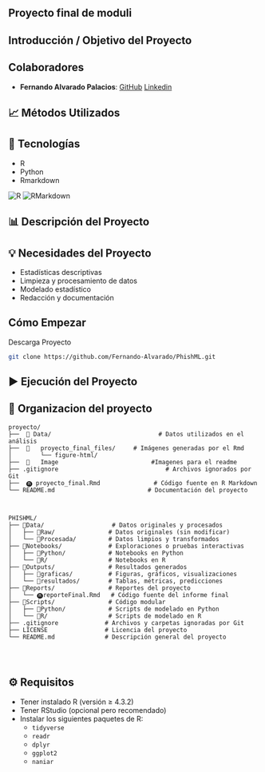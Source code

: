 ##  Proyecto final de moduli  



## Introducción / Objetivo del Proyecto  



## Colaboradores

- **Fernando Alvarado Palacios**: [GitHub](https://github.com/Fernando-Alvarado)  [Linkedin](https://www.linkedin.com/in/fernando-alvarado-37415b216/) 



## 📈 Métodos Utilizados  



##  🔧 Tecnologías  
- R  
- Python
- Rmarkdown

![R](https://img.shields.io/badge/R-276DC3?style=flat&logo=r&logoColor=white)
![RMarkdown](https://img.shields.io/badge/RMarkdown-2C3E50?style=flat&logo=r&logoColor=white)




## 📊 Descripción del Proyecto  



## 💡 Necesidades del Proyecto  
- Estadísticas descriptivas  
- Limpieza y procesamiento de datos  
- Modelado estadístico  
- Redacción y documentación  

## Cómo Empezar  

Descarga Proyecto

```bash
git clone https://github.com/Fernando-Alvarado/PhishML.git
```

## ▶️ Ejecución del Proyecto



## 📁 Organizacion del proyecto 

```text
proyecto/
├──  📂 Data/                              # Datos utilizados en el análisis
├──  📂   proyecto_final_files/     # Imágenes generadas por el Rmd
│        └── figure-html/
├──  📂   Image                          #Imagenes para el readme
├── .gitignore                              # Archivos ignorados por Git
├──  🅡 proyecto_final.Rmd               # Código fuente en R Markdown
└── README.md                          # Documentación del proyecto



PHISHML/
├── 📂Data/                   # Datos originales y procesados
│   ├── 📂Raw/               # Datos originales (sin modificar)
│   └── 📂Procesada/         # Datos limpios y transformados
├── 📂Notebooks/             # Exploraciones o pruebas interactivas
│   ├── 📂Python/            # Notebooks en Python
│   └── 📂R/                 # Notebooks en R
├── 📂Outputs/               # Resultados generados
│   ├── 📂graficas/          # Figuras, gráficos, visualizaciones
│   └── 📂resultados/        # Tablas, métricas, predicciones
├── 📂Reports/               # Reportes del proyecto
│   └── 🅡reporteFinal.Rmd   # Código fuente del informe final
├── 📂Scripts/               # Código modular
│   ├── 📂Python/            # Scripts de modelado en Python
│   └── 📂R/                 # Scripts de modelado en R
├── .gitignore             # Archivos y carpetas ignoradas por Git
├── LICENSE                # Licencia del proyecto
└── README.md              # Descripción general del proyecto




```

## ⚙️ Requisitos

- Tener instalado R (versión ≥ 4.3.2)
- Tener RStudio (opcional pero recomendado)
- Instalar los siguientes paquetes de R:
  - `tidyverse`
  - `readr`
  - `dplyr`
  - `ggplot2`
  - `naniar`
